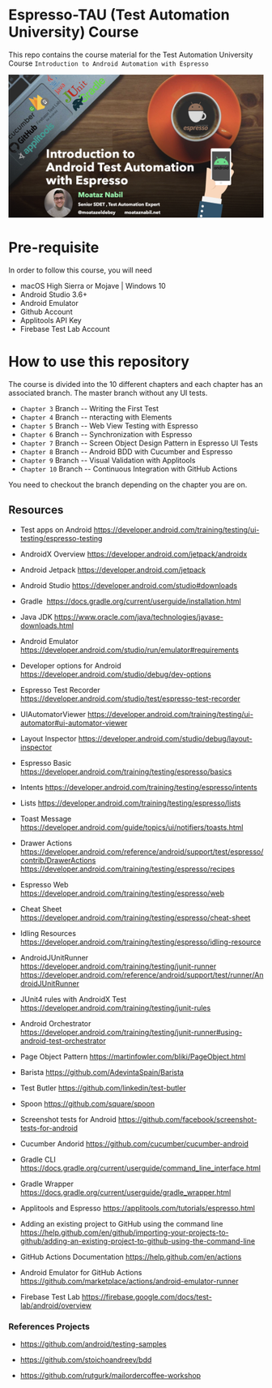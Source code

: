 # Espresso-TAU (Test Automation University) Course 

This repo contains the course material for the Test Automation University Course `Introduction to Android Automation with Espresso` 

![Image description](image.png)

# Pre-requisite 

In order to follow this course, you will need 
 * macOS High Sierra or Mojave | Windows 10 
 * Android Studio 3.6+
 * Android Emulator
 * Github Account
 * Applitools API Key
 * Firebase Test Lab Account
 
 
# How to use this repository 

The course is divided into the 10 different chapters and each chapter has an associated branch. The master branch without any UI tests. 

* `Chapter 3` Branch -- Writing the First Test 
* `Chapter 4` Branch -- nteracting with Elements 
* `Chapter 5` Branch -- Web View Testing with Espresso
* `Chapter 6` Branch -- Synchronization with Espresso 
* `Chapter 7` Branch -- Screen Object Design Pattern in Espresso UI Tests 
* `Chapter 8` Branch -- Android BDD with Cucumber and Espresso
* `Chapter 9` Branch -- Visual Validation with Applitools
* `Chapter 10` Branch -- Continuous Integration with GitHub Actions

You need to checkout the branch depending on the chapter you are on.

## Resources
- Test apps on Android
https://developer.android.com/training/testing/ui-testing/espresso-testing
- AndroidX Overview
https://developer.android.com/jetpack/androidx
- Android Jetpack
https://developer.android.com/jetpack

- Android Studio
https://developer.android.com/studio#downloads
- Gradle 
https://docs.gradle.org/current/userguide/installation.html
- Java JDK
https://www.oracle.com/java/technologies/javase-downloads.html
- Android Emulator
https://developer.android.com/studio/run/emulator#requirements

- Developer options for Android
https://developer.android.com/studio/debug/dev-options

- Espresso Test Recorder
https://developer.android.com/studio/test/espresso-test-recorder

- UIAutomatorViewer
https://developer.android.com/training/testing/ui-automator#ui-automator-viewer

- Layout Inspector
https://developer.android.com/studio/debug/layout-inspector

- Espresso Basic
https://developer.android.com/training/testing/espresso/basics

- Intents
https://developer.android.com/training/testing/espresso/intents

- Lists
https://developer.android.com/training/testing/espresso/lists

- Toast Message
https://developer.android.com/guide/topics/ui/notifiers/toasts.html

- Drawer Actions
https://developer.android.com/reference/android/support/test/espresso/contrib/DrawerActions
https://developer.android.com/training/testing/espresso/recipes

- Espresso Web 
https://developer.android.com/training/testing/espresso/web

- Cheat Sheet
https://developer.android.com/training/testing/espresso/cheat-sheet

- Idling Resources
https://developer.android.com/training/testing/espresso/idling-resource

- AndroidJUnitRunner
https://developer.android.com/training/testing/junit-runner
https://developer.android.com/reference/android/support/test/runner/AndroidJUnitRunner

- JUnit4 rules with AndroidX Test
https://developer.android.com/training/testing/junit-rules

- Android Orchestrator
https://developer.android.com/training/testing/junit-runner#using-android-test-orchestrator

- Page Object Pattern
https://martinfowler.com/bliki/PageObject.html

- Barista
https://github.com/AdevintaSpain/Barista

- Test Butler
https://github.com/linkedin/test-butler

- Spoon
https://github.com/square/spoon

- Screenshot tests for Android
https://github.com/facebook/screenshot-tests-for-android

- Cucumber Andorid
https://github.com/cucumber/cucumber-android

- Gradle CLI
https://docs.gradle.org/current/userguide/command_line_interface.html

- Gradle Wrapper
https://docs.gradle.org/current/userguide/gradle_wrapper.html

- Applitools and Espresso
https://applitools.com/tutorials/espresso.html

- Adding an existing project to GitHub using the command line
https://help.github.com/en/github/importing-your-projects-to-github/adding-an-existing-project-to-github-using-the-command-line

- GitHub Actions Documentation
https://help.github.com/en/actions

- Android Emulator for GitHub Actions
https://github.com/marketplace/actions/android-emulator-runner

- Firebase Test Lab
https://firebase.google.com/docs/test-lab/android/overview



### References Projects
 - https://github.com/android/testing-samples

 - https://github.com/stoichoandreev/bdd

 - https://github.com/rutgurk/mailordercoffee-workshop
 
 
 
